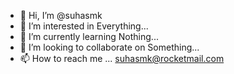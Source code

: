 - 👋 Hi, I’m @suhasmk
- 👀 I’m interested in Everything...
- 🌱 I’m currently learning Nothing...
- 💞️ I’m looking to collaborate on Something...
- 📫 How to reach me ... suhasmk@rocketmail.com

<!---
suhasmk/suhasmk is a ✨ special ✨ repository because its `README.md` (this file) appears on your GitHub profile.
You can click the Preview link to take a look at your changes.
--->
